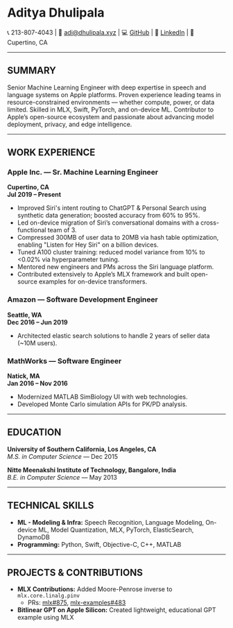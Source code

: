 # Aditya Dhulipala

📞 213-807-4043 |  📧 adi@dhulipala.xyz |  💻 [GitHub](https://github.com/adhulipa) |  🔗 [LinkedIn](https://www.linkedin.com/in/adityadhulipala) |  📍 Cupertino, CA

---

## SUMMARY

Senior Machine Learning Engineer with deep expertise in speech and language systems on Apple platforms. Proven experience leading teams in resource-constrained environments — whether compute, power, or data limited. Skilled in MLX, Swift, PyTorch, and on-device ML. Contributor to Apple’s open-source ecosystem and passionate about advancing model deployment, privacy, and edge intelligence.

---

## WORK EXPERIENCE

### Apple Inc. — Sr. Machine Learning Engineer  
**Cupertino, CA**  
**Jul 2019 – Present**

- Improved Siri's intent routing to ChatGPT & Personal Search using synthetic data generation; boosted accuracy from 60% to 95%.
- Led on-device migration of Siri’s conversational domains with a cross-functional team of 3.
- Compressed 300MB of user data to 20MB via hash table optimization, enabling "Listen for Hey Siri" on a billion devices.
- Tuned A100 cluster training: reduced model variance from 10% to <0.02% via hyperparameter tuning.
- Mentored new engineers and PMs across the Siri language platform.
- Contributed extensively to Apple’s MLX framework and built open-source examples for on-device transformers.

### Amazon — Software Development Engineer  
**Seattle, WA**  
**Dec 2016 – Jun 2019**

- Architected elastic search solutions to handle 2 years of seller data (~10M users).

### MathWorks — Software Engineer  
**Natick, MA**  
**Jan 2016 – Nov 2016**

- Modernized MATLAB SimBiology UI with web technologies.
- Developed Monte Carlo simulation APIs for PK/PD analysis.

---

## EDUCATION

**University of Southern California, Los Angeles, CA**  
*M.S. in Computer Science* — Dec 2015

**Nitte Meenakshi Institute of Technology, Bangalore, India**  
*B.E. in Computer Science* — May 2013

---

## TECHNICAL SKILLS

- **ML - Modeling & Infra:** Speech Recognition, Language Modeling, On-device ML, Model Quantization, MLX, PyTorch, ElasticSearch, DynamoDB 
- **Programming:** Python, Swift, Objective-C, C++, MATLAB  

---

## PROJECTS & CONTRIBUTIONS

- **MLX Contributions:** Added Moore-Penrose inverse to `mlx.core.linalg.pinv`  
  - PRs: [mlx#875](https://github.com/ml-explore/mlx/pull/875), [mlx-examples#483](https://github.com/ml-explore/mlx-examples/pull/483)
- **Bitlinear GPT on Apple Silicon:** Created lightweight, educational GPT example using MLX
